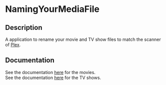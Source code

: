 NamingYourMediaFile
===================

<h2>Description</h2>
A application to rename your movie and TV show files to match the scanner of <a href="https://plex.tv">Plex</a>.

<h2>Documentation</h2>
See the documentation <a href="https://support.plex.tv/hc/en-us/sections/200098856-Naming-your-Movie-media-files">here</a> for the movies.<br>
See the documentation <a href="https://support.plex.tv/hc/en-us/sections/200059498-Naming-and-Organizing-TV-Shows">here</a> for the TV shows.
